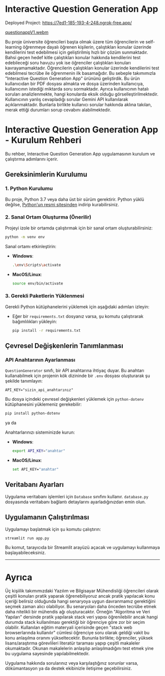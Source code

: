# Interactive Question Generation App

Deployed Project: https://7ed1-185-193-4-248.ngrok-free.app/

[questionappV1.webm](https://github.com/user-attachments/assets/d3ddc3e4-7baf-4280-a016-94fc82dbd134)



Bu proje üniversite öğrencileri başta olmak üzere tüm öğrencilerin ve self-learning öğrenmeye dayalı öğrenen kişilerin, çalıştıkları konular üzerinde kendilerini test edebilmesi için geliştirilmiş hızlı bir çözüm sunmaktadır. Bahsi geçen hedef kitle çalıştıkları konular hakkında kendilerini test edebileceği soru havuzu yok ise öğrenciler çalıştıkları konuları kavrayamamaktadır. Öğrencilerin çalıştıkları konular üzerinde kendilerini test edebilmesi tecrübe ile öğrenmenin ilk basamağıdır. Bu sebeple takımımızla "Interactive Question Generation App" ürününü geliştirdik. Bu ürün kullanıcıdan bir PDF dosyası almakta ve dosya üzerinden kullanıcıya, kullanıcının istediği miktarda soru sormaktadır. Ayrıca kullanıcının hatalı soruları analizlenmekte, hangi konularda eksik olduğu görselleştirilmektedir. Kullanıcının yanlış cevapladığı sorular Gemini API kullanılarak açıklanmaktadır. Bunlarla birlikte kullanıcı sorular hakkında aklına takılan, merak ettiği durumları sorup cevabını alabilmektedir.

# Interactive Question Generation App - Kurulum Rehberi

Bu rehber, Interactive Question Generation App uygulamasının kurulum ve çalıştırma adımlarını içerir.

## Gereksinimlerin Kurulumu

### 1. Python Kurulumu
Bu proje, Python 3.7 veya daha üst bir sürüm gerektirir. Python yüklü değilse, [Python'un resmi sitesinden](https://www.python.org/downloads/) indirip kurabilirsiniz.

### 2. Sanal Ortam Oluşturma (Önerilir)
Projeyi izole bir ortamda çalıştırmak için bir sanal ortam oluşturabilirsiniz:

```bash
python -m venv env
```

Sanal ortamı etkinleştirin:
- **Windows**:
  ```bash
  .\env\Scripts\activate
  ```
- **MacOS/Linux**:
  ```bash
  source env/bin/activate
  ```

### 3. Gerekli Paketlerin Yüklenmesi
Gerekli Python kütüphanelerini yüklemek için aşağıdaki adımları izleyin:

- Eğer bir `requirements.txt` dosyanız varsa, şu komutu çalıştırarak bağımlılıkları yükleyin:
  ```bash
  pip install -r requirements.txt
  ```

## Çevresel Değişkenlerin Tanımlanması

### API Anahtarının Ayarlanması
`QuestionGenerator` sınıfı, bir API anahtarına ihtiyaç duyar. Bu anahtarı kullanabilmek için projenin kök dizininde bir `.env` dosyası oluşturarak şu şekilde tanımlayın:

```env
API_KEY="sizin_api_anahtarınız"
```

Bu dosya içindeki çevresel değişkenleri yüklemek için `python-dotenv` kütüphanesini yüklemeniz gerekebilir:

```bash
pip install python-dotenv
```
ya da 

Anahtarlarınızı sisteminizde kurun:
- **Windows**:
  ```bash
  export API_KEY="anahtar"
  ```
- **MacOS/Linux**:
  ```bash
  set API_KEY="anahtar"
  ```


## Veritabanı Ayarları

Uygulama veritabanı işlemleri için `Database` sınıfını kullanır. `database.py` dosyasında veritabanı bağlantı detaylarını ayarladığınızdan emin olun. 


## Uygulamanın Çalıştırılması

Uygulamayı başlatmak için şu komutu çalıştırın:

```bash
streamlit run app.py
```

Bu komut, tarayıcıda bir Streamlit arayüzü açacak ve uygulamayı kullanmaya başlayabileceksiniz.

---
# Ayrıca
Üç kişiilik takımımızdaki Yazılım ve Bilgisayar Mühendisliği öğrencileri olarak çeşitli konuları pratik yaparak öğrenebiliyoruz ancak pratik yapılacak konu içeriği belirsiz olduğunda hangi senaryoya uygun davranmamız gerektiğini seçmek zaman alıcı olabiliyor. Bu senaryoları daha önceden tecrübe etmek daha nitelikli bir mühendis ağı oluşturacaktır. Örneğin "Algoritma ve Veri Yapıları" dersinde pratik yapılarak stack veri yapısı öğrenilebilir ancak hangi durumda stack kullanılması gerektiği bir öğrenciye göre zor bir seçim olabilir. Kullanılan eğitim materyali içerisinde geçen "stack web browserlarında kullanılır" cümlesi öğrenciye soru olarak geldiği vakit bu konu anlaşılma oranını yükseltecektir. Bununla birlikte; öğrenciler, yüksek lisans/araştırma görevlileri literatür taraması yapıp çeşitli makaleler okumaktadır. Okunan makalelerin anlaşılıp anlaşılmadığını test etmek yine bu uygulama sayesinde yapılabilmektedir.

Uygulama hakkında sorularınız veya karşılaştığınız sorunlar varsa, dökümantasyon ya da destek ekibinizle iletişime geçebilirsiniz.

```
